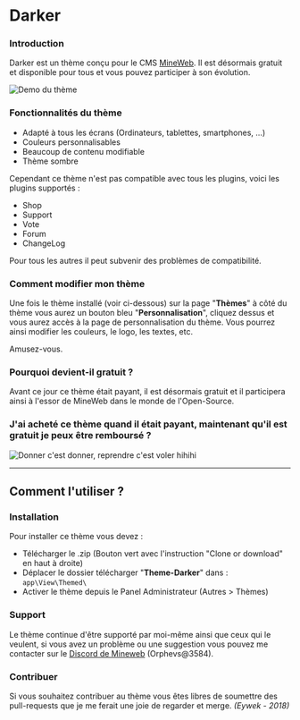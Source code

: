 # Darker

### Introduction
Darker est un thème conçu pour le CMS [MineWeb](https://github.com/MineWeb/MineWebCMS). Il est désormais gratuit et disponible pour tous et vous pouvez participer à son évolution.

![Demo du thème](https://i.imgur.com/W6Fo6bC.png)

### Fonctionnalités du thème

- Adapté à tous les écrans (Ordinateurs, tablettes, smartphones, ...)
- Couleurs personnalisables
- Beaucoup de contenu modifiable
- Thème sombre

Cependant ce thème n'est pas compatible avec tous les plugins, voici les plugins supportés : 

- Shop
- Support
- Vote
- Forum
- ChangeLog

Pour tous les autres il peut subvenir des problèmes de compatibilité.


### Comment modifier mon thème

Une fois le thème installé (voir ci-dessous) sur la page "**Thèmes**" à côté du thème vous aurez un bouton bleu "**Personnalisation**", cliquez dessus et vous aurez accès à la page de personnalisation du thème. Vous pourrez ainsi modifier les couleurs, le logo, les textes, etc.

Amusez-vous.

### Pourquoi devient-il gratuit ?

Avant ce jour ce thème était payant, il est désormais gratuit et il participera ainsi à l'essor de MineWeb dans le monde de l'Open-Source.

### J'ai acheté ce thème quand il était payant, maintenant qu'il est gratuit je peux être remboursé ?

![Donner c'est donner, reprendre c'est voler hihihi](https://media.giphy.com/media/l4HocPQcNLsi0erbq/giphy-downsized.gif)

___

## Comment l'utiliser ?

### Installation

Pour installer ce thème vous devez :
- Télécharger le .zip (Bouton vert avec l'instruction "Clone or download" en haut à droite)
- Déplacer le dossier télécharger "**Theme-Darker**" dans : ```app\View\Themed\```
- Activer le thème depuis le Panel Administrateur (Autres > Thèmes)


### Support

Le thème continue d'être supporté par moi-même ainsi que ceux qui le veulent, si vous avez un problème ou une suggestion vous pouvez me contacter sur le [Discord de Mineweb](https://discordapp.com/invite/3QYdt8r) (Orphevs@3584).

### Contribuer
Si vous souhaitez contribuer au thème vous êtes libres de soumettre des pull-requests que je me ferait une joie de regarder et merge. *(Eywek - 2018)*